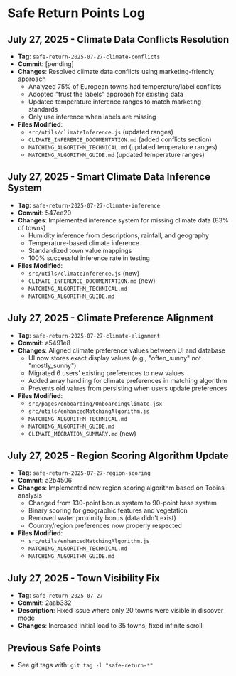# Safe Return Points Log

## July 27, 2025 - Climate Data Conflicts Resolution
- **Tag**: `safe-return-2025-07-27-climate-conflicts`
- **Commit**: [pending]
- **Changes**: Resolved climate data conflicts using marketing-friendly approach
  - Analyzed 75% of European towns had temperature/label conflicts
  - Adopted "trust the labels" approach for existing data
  - Updated temperature inference ranges to match marketing standards
  - Only use inference when labels are missing
- **Files Modified**:
  - `src/utils/climateInference.js` (updated ranges)
  - `CLIMATE_INFERENCE_DOCUMENTATION.md` (added conflicts section)
  - `MATCHING_ALGORITHM_TECHNICAL.md` (updated temperature ranges)
  - `MATCHING_ALGORITHM_GUIDE.md` (updated temperature ranges)

## July 27, 2025 - Smart Climate Data Inference System
- **Tag**: `safe-return-2025-07-27-climate-inference`
- **Commit**: 547ee20
- **Changes**: Implemented inference system for missing climate data (83% of towns)
  - Humidity inference from descriptions, rainfall, and geography
  - Temperature-based climate inference
  - Standardized town value mappings
  - 100% successful inference rate in testing
- **Files Modified**:
  - `src/utils/climateInference.js` (new)
  - `CLIMATE_INFERENCE_DOCUMENTATION.md` (new)
  - `MATCHING_ALGORITHM_TECHNICAL.md`
  - `MATCHING_ALGORITHM_GUIDE.md`

## July 27, 2025 - Climate Preference Alignment
- **Tag**: `safe-return-2025-07-27-climate-alignment`
- **Commit**: a5491e8
- **Changes**: Aligned climate preference values between UI and database
  - UI now stores exact display values (e.g., "often_sunny" not "mostly_sunny")
  - Migrated 6 users' existing preferences to new values
  - Added array handling for climate preferences in matching algorithm
  - Prevents old values from persisting when users update preferences
- **Files Modified**:
  - `src/pages/onboarding/OnboardingClimate.jsx`
  - `src/utils/enhancedMatchingAlgorithm.js`
  - `MATCHING_ALGORITHM_TECHNICAL.md`
  - `MATCHING_ALGORITHM_GUIDE.md`
  - `CLIMATE_MIGRATION_SUMMARY.md` (new)

## July 27, 2025 - Region Scoring Algorithm Update
- **Tag**: `safe-return-2025-07-27-region-scoring`
- **Commit**: a2b4506
- **Changes**: Implemented new region scoring algorithm based on Tobias analysis
  - Changed from 130-point bonus system to 90-point base system
  - Binary scoring for geographic features and vegetation
  - Removed water proximity bonus (data didn't exist)
  - Country/region preferences now properly respected
- **Files Modified**:
  - `src/utils/enhancedMatchingAlgorithm.js`
  - `MATCHING_ALGORITHM_TECHNICAL.md`
  - `MATCHING_ALGORITHM_GUIDE.md`

## July 27, 2025 - Town Visibility Fix
- **Tag**: `safe-return-2025-07-27`  
- **Commit**: 2aab332
- **Description**: Fixed issue where only 20 towns were visible in discover mode
- **Changes**: Increased initial load to 35 towns, fixed infinite scroll

## Previous Safe Points
- See git tags with: `git tag -l "safe-return-*"`